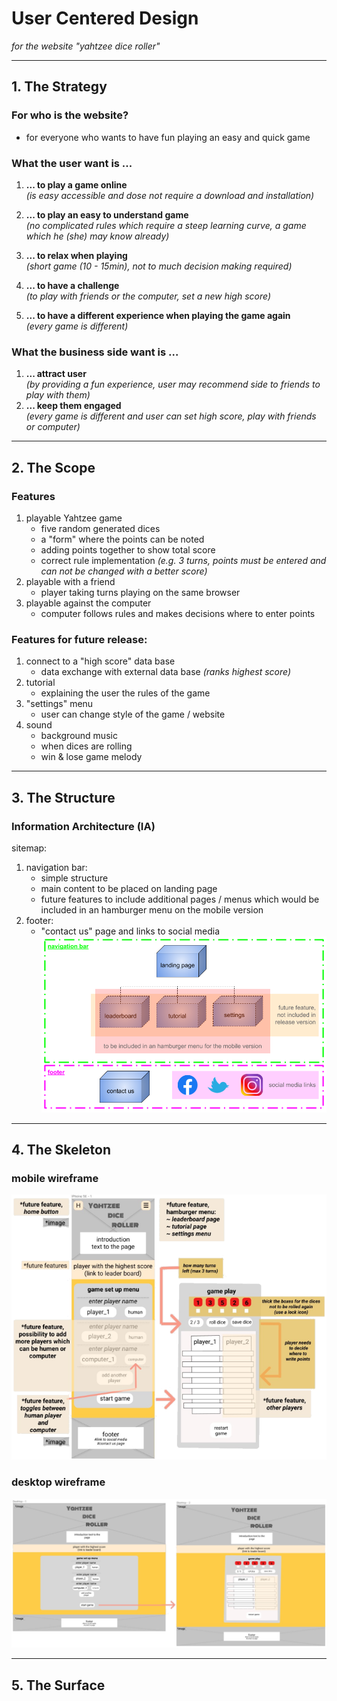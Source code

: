 # **U**ser **C**entered **D**esign  
*for the website "yahtzee dice roller"*
***
## 1. The **Strategy**  
### For who is the website?  
- for everyone who wants to have fun playing an easy and quick game  
### **What the user want is ...**  
1. **... to play a game online**  
    *(is easy accessible and dose not require a download and installation)*    
  
2. **... to play an easy to understand game**  
    *(no complicated rules which require a steep learning curve, a game which he (she) may know already)*  
  
3. **... to relax when playing**  
    *(short game (10 - 15min), not to much decision making required)*
  
4. **... to have a challenge**  
    *(to play with friends or the computer, set a new high score)*

5. **... to have a different experience when playing the game again**  
    *(every game is different)*  

### **What the business side want is ...**  
   1. **... attract user**  
    *(by providing a fun experience, user may recommend side to friends to play with them)*
   2. **... keep them engaged**  
   *(every game is different and user can set high score, play with friends or computer)*  

***
## 2. The **Scope**  
### **Features**
1. playable Yahtzee game
    - five random generated dices
    - a "form" where the points can be noted
    - adding points together to show total score
    - correct rule implementation *(e.g. 3 turns, points must be entered and can not be changed with a better score)*
2. playable with a friend
    - player taking turns playing on the same browser
3. playable against the computer
    - computer follows rules and makes decisions where to enter points  
### **Features for future release:**
1. connect to a "high score" data base
    - data exchange with external data base *(ranks highest score)*
2. tutorial
    - explaining the user the rules of the game
3. "settings" menu
    - user can change style of the game / website
4. sound
    - background music
    - when dices are rolling
    - win & lose game melody
***
## 3. The **Structure**  
### **Information Architecture** (IA)  
sitemap:
1. navigation bar:
    - simple structure
    - main content to be placed on landing page
    - future features to include additional pages / menus which would be included in an hamburger menu on the mobile version  
2. footer:
    - "contact us" page and links to social media
![sitemap](../images/doc/sitemap_yahtzee-dice-roller.webp)

***
## 4. The **Skeleton**  
### mobile wireframe
![mobile wireframe](../images/doc/wireframe_yahtzee-dice-roller_700.webp)  
### desktop wireframe
![desktop wireframe](../images/doc/desktop-wireframe_yahtzee-dice-roller.webp)  

***
## 5. The **Surface**  

